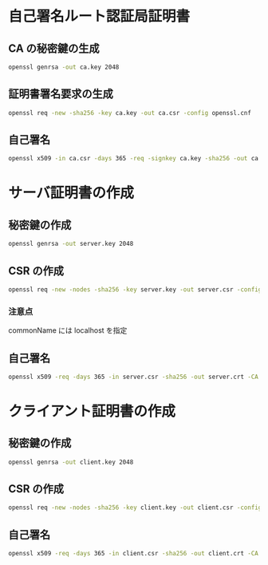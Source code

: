 # 自己署名ルート認証局証明書
## CA の秘密鍵の生成
```bash
openssl genrsa -out ca.key 2048
```

## 証明書署名要求の生成
```bash
openssl req -new -sha256 -key ca.key -out ca.csr -config openssl.cnf
```

## 自己署名
```bash
openssl x509 -in ca.csr -days 365 -req -signkey ca.key -sha256 -out ca.crt -extfile ./openssl.cnf -extensions CA
```

# サーバ証明書の作成
## 秘密鍵の作成
```bash
openssl genrsa -out server.key 2048
```

## CSR の作成
```bash
openssl req -new -nodes -sha256 -key server.key -out server.csr -config openssl.cnf
```
### 注意点
commonName には localhost を指定

## 自己署名
```bash
openssl x509 -req -days 365 -in server.csr -sha256 -out server.crt -CA ca.crt -CAkey ca.key -CAcreateserial -extfile ./openssl.cnf -extensions Server
```

# クライアント証明書の作成
## 秘密鍵の作成
```bash
openssl genrsa -out client.key 2048
```

## CSR の作成
```bash
openssl req -new -nodes -sha256 -key client.key -out client.csr -config openssl.cnf
```

## 自己署名
```bash
openssl x509 -req -days 365 -in client.csr -sha256 -out client.crt -CA ca.crt -CAkey ca.key -CAcreateserial -extfile ./openssl.cnf -extensions Client
```